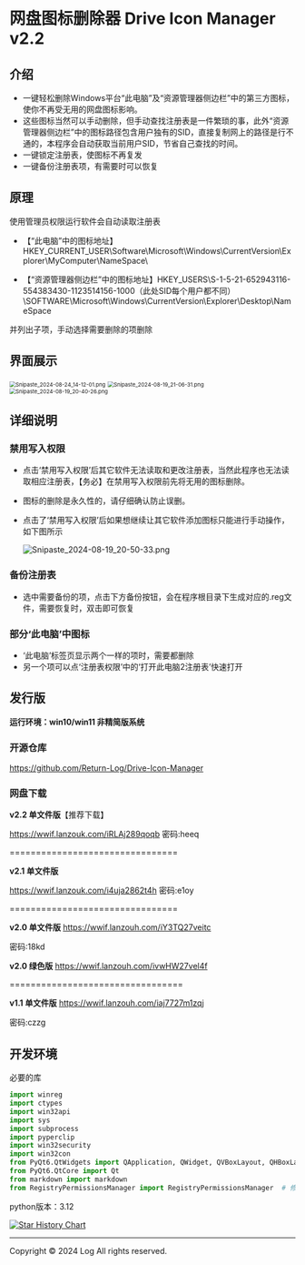 # 网盘图标删除器 Drive Icon Manager v2.2

## 介绍

- 一键轻松删除Windows平台“此电脑”及“资源管理器侧边栏”中的第三方图标，使你不再受无用的网盘图标影响。
- 这些图标当然可以手动删除，但手动查找注册表是一件繁琐的事，此外“资源管理器侧边栏”中的图标路径包含用户独有的SID，直接复制网上的路径是行不通的，本程序会自动获取当前用户SID，节省自己查找的时间。
- 一键锁定注册表，使图标不再复发
- 一键备份注册表项，有需要时可以恢复

## 原理

使用管理员权限运行软件会自动读取注册表

- 【“此电脑”中的图标地址】HKEY_CURRENT_USER\Software\Microsoft\Windows\CurrentVersion\Explorer\MyComputer\NameSpace\  

- 【“资源管理器侧边栏”中的图标地址】HKEY_USERS\S-1-5-21-652943116-554383430-1123514156-1000（此处SID每个用户都不同）\SOFTWARE\Microsoft\Windows\CurrentVersion\Explorer\Desktop\NameSpace

并列出子项，手动选择需要删除的项删除

## 界面展示

<img src="https://s2.loli.net/2024/08/24/LQqXGhWFZyK2Nzu.png" alt="Snipaste_2024-08-24_14-12-01.png" style="zoom: 67%;" />

<img src="https://s2.loli.net/2024/08/19/2uWPh1e9paBV5xQ.png" alt="Snipaste_2024-08-19_21-06-31.png" style="zoom: 67%;" />

<img src="https://s2.loli.net/2024/08/19/QojfFreUpyhEKuY.png" alt="Snipaste_2024-08-19_20-40-26.png" style="zoom: 67%;" />

## 详细说明

### 禁用写入权限

- 点击‘禁用写入权限’后其它软件无法读取和更改注册表，当然此程序也无法读取相应注册表，【务必】在禁用写入权限前先将无用的图标删除。

- 图标的删除是永久性的，请仔细确认防止误删。

- 点击了‘禁用写入权限’后如果想继续让其它软件添加图标只能进行手动操作，如下图所示

  ![Snipaste_2024-08-19_20-50-33.png](https://s2.loli.net/2024/08/19/Fr7NeGY6BwlDEqL.png)

### 备份注册表

- 选中需要备份的项，点击下方备份按钮，会在程序根目录下生成对应的.reg文件，需要恢复时，双击即可恢复

### 部分‘此电脑’中图标

- ‘此电脑’标签页显示两个一样的项时，需要都删除
- 另一个项可以点‘注册表权限’中的‘打开此电脑2注册表’快速打开

## 发行版

**运行环境：win10/win11 非精简版系统**

### 开源仓库

https://github.com/Return-Log/Drive-Icon-Manager

### 网盘下载

**v2.2 单文件版**【推荐下载】

https://wwif.lanzouk.com/iRLAj289qoqb
密码:heeq

================================

**v2.1 单文件版**

https://wwif.lanzouk.com/i4uja2862t4h
密码:e1oy

================================

**v2.0 单文件版**
https://wwif.lanzouh.com/iY3TQ27veitc 

密码:18kd

**v2.0 绿色版**
https://wwif.lanzouh.com/ivwHW27vel4f

=================================

**v1.1 单文件版**
https://wwif.lanzouh.com/iaj7727m1zqj 

密码:czzg

## 开发环境

必要的库

```python
import winreg
import ctypes
import win32api
import sys
import subprocess
import pyperclip
import win32security
import win32con
from PyQt6.QtWidgets import QApplication, QWidget, QVBoxLayout, QHBoxLayout, QPushButton, QLabel, QMessageBox, QTabWidget, QListWidget, QListWidgetItem, QTextEdit, QTextBrowser
from PyQt6.QtCore import Qt
from markdown import markdown
from RegistryPermissionsManager import RegistryPermissionsManager  # 修改注册表权限的模块
```

python版本：3.12

[![Star History Chart](https://api.star-history.com/svg?repos=Return-Log/Drive-Icon-Manager&type=Date)](https://star-history.com/#Return-Log/Drive-Icon-Manager&Date)

------

Copyright © 2024 Log All rights reserved.